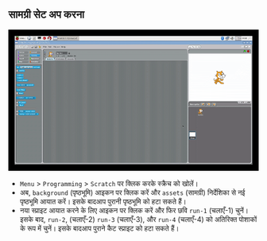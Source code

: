## सामग्री सेट अप करना

![ui](images/ui.gif)

- `Menu` > `Programming` > `Scratch` पर क्लिक करके स्क्रैच को खोलें।
- अब, `background` (पृष्ठभूमि) आइकन पर क्लिक करें और `assets` (सामग्री) निर्देशिका से नई पृष्ठभूमि आयात करें। इसके बादआप पुरानी पृष्ठभूमि को हटा सकते हैं।
- नया स्प्राइट आयात करने के लिए आइकन पर क्लिक करें और फिर छवि `run-1` (चलाएँ-1) चुनें। इसके बाद, `run-2`, (चलाएँ-2) `run-3` (चलाएँ-3), और `run-4` (चलाएँ-4) को अतिरिक्त पोशाकों के रूप में चुनें। इसके बादआप पुराने कैट स्प्राइट को हटा सकते हैं।